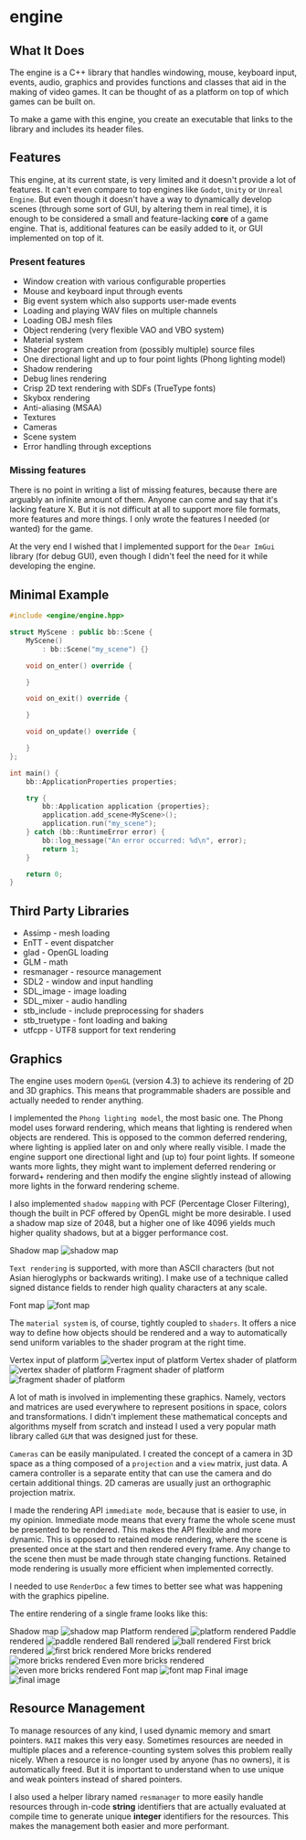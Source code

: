 # engine

## What It Does

The engine is a C++ library that handles windowing, mouse, keyboard input, events, audio, graphics and provides
functions and classes that aid in the making of video games. It can be thought of as a platform on top of which games
can be built on.

To make a game with this engine, you create an executable that links to the library and includes its header files.

## Features

This engine, at its current state, is very limited and it doesn't provide a lot of features. It can't even compare to
top engines like `Godot`, `Unity` or `Unreal Engine`. But even though it doesn't have a way to dynamically develop
scenes (through some sort of GUI, by altering them in real time), it is enough to be considered a small and
feature-lacking **core** of a game engine. That is, additional features can be easily added to it, or GUI implemented
on top of it.

### Present features

- Window creation with various configurable properties
- Mouse and keyboard input through events
- Big event system which also supports user-made events
- Loading and playing WAV files on multiple channels
- Loading OBJ mesh files
- Object rendering (very flexible VAO and VBO system)
- Material system
- Shader program creation from (possibly multiple) source files
- One directional light and up to four point lights (Phong lighting model)
- Shadow rendering
- Debug lines rendering
- Crisp 2D text rendering with SDFs (TrueType fonts)
- Skybox rendering
- Anti-aliasing (MSAA)
- Textures
- Cameras
- Scene system
- Error handling through exceptions

### Missing features

There is no point in writing a list of missing features, because there are arguably an infinite amount of them. Anyone
can come and say that it's lacking feature X. But it is not difficult at all to support more file formats, more features
and more things. I only wrote the features I needed (or wanted) for the game.

At the very end I wished that I implemented support for the `Dear ImGui` library (for debug GUI), even though I didn't
feel the need for it while developing the engine.

## Minimal Example

```c++
#include <engine/engine.hpp>

struct MyScene : public bb::Scene {
    MyScene()
        : bb::Scene("my_scene") {}

    void on_enter() override {

    }

    void on_exit() override {

    }

    void on_update() override {

    }
};

int main() {
    bb::ApplicationProperties properties;

    try {
        bb::Application application {properties};
        application.add_scene<MyScene>();
        application.run("my_scene");
    } catch (bb::RuntimeError error) {
        bb::log_message("An error occurred: %d\n", error);
        return 1;
    }

    return 0;
}
```

## Third Party Libraries

- Assimp - mesh loading
- EnTT - event dispatcher
- glad - OpenGL loading
- GLM - math
- resmanager - resource management
- SDL2 - window and input handling
- SDL_image - image loading
- SDL_mixer - audio handling
- stb_include - include preprocessing for shaders
- stb_truetype - font loading and baking
- utfcpp - UTF8 support for text rendering

## Graphics

The engine uses modern `OpenGL` (version 4.3) to achieve its rendering of 2D and 3D graphics. This means that
programmable shaders are possible and actually needed to render anything.

I implemented the `Phong lighting model`, the most basic one. The Phong model uses forward rendering, which means that
lighting is rendered when objects are rendered. This is opposed to the common deferred rendering, where lighting
is applied later on and only where really visible. I made the engine support one directional light and (up to) four
point lights. If someone wants more lights, they might want to implement deferred rendering or forward+ rendering and
then modify the engine slightly instead of allowing more lights in the forward rendering scheme.

I also implemented `shadow mapping` with PCF (Percentage Closer Filtering), though the built in PCF offered by OpenGL
might be more desirable. I used a shadow map size of 2048, but a higher one of like 4096 yields much higher quality
shadows, but at a bigger performance cost.

Shadow map
![shadow map](/gallery/renderdoc/shadow_map.png)

`Text rendering` is supported, with more than ASCII characters (but not Asian hieroglyphs or backwards writing). I make
use of a technique called signed distance fields to render high quality characters at any scale.

Font map
![font map](/gallery/renderdoc/font_map.png)

The `material system` is, of course, tightly coupled to `shaders`. It offers a nice way to define how objects should be
rendered and a way to automatically send uniform variables to the shader program at the right time.

Vertex input of platform
![vertex input of platform](/gallery/renderdoc/vertex_input.png)
Vertex shader of platform
![vertex shader of platform](/gallery/renderdoc/vertex_shader.png)
Fragment shader of platform
![fragment shader of platform](/gallery/renderdoc/fragment_shader.png)

A lot of math is involved in implementing these graphics. Namely, vectors and matrices are used everywhere to represent
positions in space, colors and transformations. I didn't implement these mathematical concepts and algorithms myself
from scratch and instead I used a very popular math library called `GLM` that was designed just for these.

`Cameras` can be easily manipulated. I created the concept of a camera in 3D space as a thing composed of a `projection`
and a `view` matrix, just data. A camera controller is a separate entity that can use the camera and do certain
additional things. 2D cameras are usually just an orthographic projection matrix.

I made the rendering API `immediate mode`, because that is easier to use, in my opinion. Immediate mode means that every
frame the whole scene must be presented to be rendered. This makes the API flexible and more dynamic. This is opposed
to retained mode rendering, where the scene is presented once at the start and then rendered every frame. Any change
to the scene then must be made through state changing functions. Retained mode rendering is usually more efficient when
implemented correctly.

I needed to use `RenderDoc` a few times to better see what was happening with the graphics pipeline.

The entire rendering of a single frame looks like this:

Shadow map
![shadow map](/gallery/renderdoc/1.png)
Platform rendered
![platform rendered](/gallery/renderdoc/2.png)
Paddle rendered
![paddle rendered](/gallery/renderdoc/3.png)
Ball rendered
![ball rendered](/gallery/renderdoc/4.png)
First brick rendered
![first brick rendered](/gallery/renderdoc/5.png)
More bricks rendered
![more bricks rendered](/gallery/renderdoc/6.png)
Even more bricks rendered
![even more bricks rendered](/gallery/renderdoc/7.png)
Font map
![font map](/gallery/renderdoc/8.png)
Final image
![final image](/gallery/renderdoc/9.png)

## Resource Management

To manage resources of any kind, I used dynamic memory and smart pointers. `RAII` makes this very easy. Sometimes
resources are needed in multiple places and a reference-counting system solves this problem really nicely. When a
resource is no longer used by anyone (has no owners), it is automatically freed. But it is important to understand when
to use unique and weak pointers instead of shared pointers.

I also used a helper library named `resmanager` to more easily handle resources through in-code **string** identifiers
that are actually evaluated at compile time to generate unique **integer** identifiers for the resources. This makes
the management both easier and more performant.
